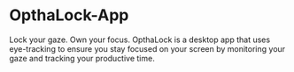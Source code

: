 # OpthaLock-App
Lock your gaze. Own your focus. OpthaLock is a desktop app that uses eye-tracking to ensure you stay focused on your screen by monitoring your gaze and tracking your productive time.
